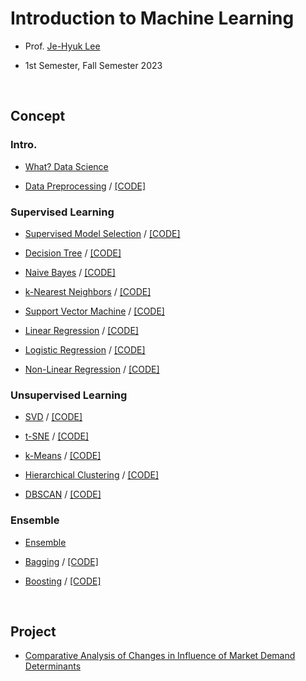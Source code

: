 # Introduction to Machine Learning

- Prof. [Je-Hyuk Lee](https://github.com/jaylee07)

- 1st Semester, Fall Semester 2023

</br>

## Concept

### Intro.

- [What? Data Science](https://velog.io/@jayarnim/What-Data-Science)

- [Data Preprocessing](https://velog.io/@jayarnim/Data-Preprocessing) / [[CODE]]()

### Supervised Learning

- [Supervised Model Selection](https://velog.io/@jayarnim/Supervised-Model-Selection) / [[CODE]]()

- [Decision Tree]() / [[CODE]]()

- [Naive Bayes](https://velog.io/@jayarnim/Naive-Bayes) / [[CODE]]()

- [k-Nearest Neighbors](https://velog.io/@jayarnim/k-Nearest-Neighbors) / [[CODE]]()

- [Support Vector Machine](https://velog.io/@jayarnim/Support-Vector-Machine) / [[CODE]]()

- [Linear Regression]() / [[CODE]]()

- [Logistic Regression]() / [[CODE]]()

- [Non-Linear Regression]() / [[CODE]]()

### Unsupervised Learning

- [SVD]() / [[CODE]]()

- [t-SNE]() / [[CODE]]()

- [k-Means]() / [[CODE]]()

- [Hierarchical Clustering]() / [[CODE]]()

- [DBSCAN]() / [[CODE]]()

### Ensemble

- [Ensemble]()

- [Bagging]() / [[CODE]]()

- [Boosting]() / [[CODE]]()

</br>

## Project

- [Comparative Analysis of Changes in Influence of Market Demand Determinants](https://github.com/jayarnim/project-Comparative_Analysis_of_Changes_in_Influence_of_Market_Demand_Determinants)

